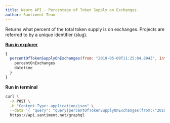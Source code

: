 ```yaml
---
title: Neuro API - Percentage of Token Supply on Exchanges
author: Santiment Team
---
```


Returns what percent of the total token supply is on exchanges. Projects
are referred to by a unique identifier (slug).

[**Run in
explorer**](https://api.santiment.net/graphiql?query=%7B%0A%20%20percentOfTokenSupplyOnExchanges(from%3A%20%222019-05-09T11%3A25%3A04.894Z%22%2C%20interval%3A%20%221d%22%2C%20slug%3A%20%22maker%22%2C%20to%3A%20%222019-06-23T11%3A25%3A04.894Z%22)%20%7B%0A%20%20%20%20percentOnExchanges%0A%20%20%20%20datetime%0A%20%20%7D%0A%7D%0A&variables=)

```js
{
  percentOfTokenSupplyOnExchanges(from: "2019-05-09T11:25:04.894Z", interval: "1d", slug: "maker", to: "2019-06-23T11:25:04.894Z") {
    percentOnExchanges
    datetime
  }
}
```

**Run in terminal**

```sh
curl \
  -X POST \
  -H "Content-Type: application/json" \
  --data '{ "query": "query{percentOfTokenSupplyOnExchanges(from:\"2019-05-10T00:00:00.000Z\",interval:\"1d\",slug:\"maker\",to:\"2019-06-23T00:00:00.000Z\"){datetime, percentOnExchanges}}" }' \
  https://api.santiment.net/graphql
```
